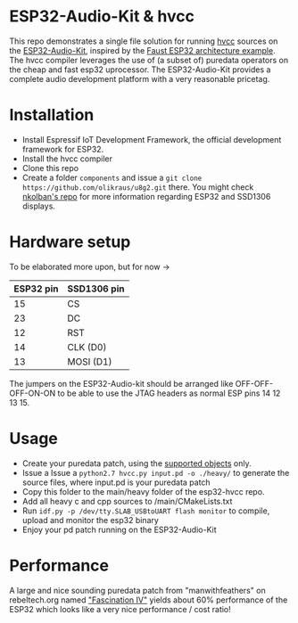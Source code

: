 # ESP32-Audio-Kit & hvcc

This repo demonstrates a single file solution for running [hvcc](https://github.com/enzienaudio/hvcc) sources on the [ESP32-Audio-Kit](https://nl.aliexpress.com/af/ESP32%25252dAudio%25252dKit.html), inspired by the [Faust ESP32 architecture example](https://faust.grame.fr/doc/tutorials/#dsp-on-the-esp32-with-faust). The hvcc compiler leverages the use of (a subset of) puredata operators on the cheap and fast esp32 uprocessor. The ESP32-Audio-Kit provides a complete audio development platform with a very reasonable pricetag.

# Installation

- Install Espressif IoT Development Framework, the official development framework for ESP32.
- Install the hvcc compiler
- Clone this repo
- Create a folder `components` and issue a `git clone https://github.com/olikraus/u8g2.git` there. You might check [nkolban's repo](https://github.com/nkolban/esp32-snippets/tree/master/hardware/displays/U8G2) for more information regarding ESP32 and SSD1306 displays.

# Hardware setup

To be elaborated more upon, but for now ->

ESP32 pin | SSD1306 pin
--- | ---
15 | CS
23 | DC
12 | RST
14 | CLK (D0)
13 | MOSI (D1)

The jumpers on the ESP32-Audio-kit should be arranged like OFF-OFF-OFF-ON-ON to be able to use the JTAG headers as normal ESP pins 14 12 13 15.

# Usage

- Create your puredata patch, using the [supported objects](supportedobjects.md) only.
- Issue a Issue a `python2.7 hvcc.py input.pd -o ./heavy/` to generate the source files, where input.pd is your puredata patch
- Copy this folder to the main/heavy folder of the esp32-hvcc repo.
- Add all heavy c and cpp sources to /main/CMakeLists.txt
- Run `idf.py -p /dev/tty.SLAB_USBtoUART flash monitor` to compile, upload and monitor the esp32 binary
- Enjoy your pd patch running on the ESP32-Audio-Kit

# Performance

A large and nice sounding puredata patch from "manwithfeathers" on rebeltech.org named ["Fascination IV"](https://www.rebeltech.org/patch-library/patch/Fascination_IV) yields about 60% performance of the ESP32 which looks like a very nice performance / cost ratio!
